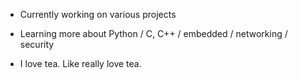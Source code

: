 - Currently working on various projects 
  

- Learning more about Python / C, C++ / embedded / networking / security
  

- I love tea. Like really love tea. 
  
